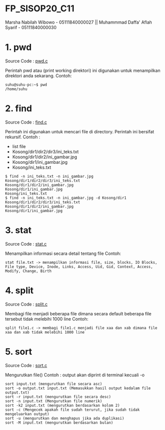 # FP_SISOP20_C11

Marsha Nabilah Wibowo - 05111840000027 || Muhammmad Daffa' Aflah Syarif - 05111840000030

# 1. pwd
Source Code : [pwd.c](https://github.com/daffaaflah6/FP_SISOP20_C11/blob/master/pwd.c)

Perintah pwd atau (print working direktori) ini digunakan untuk menampilkan direktori anda sekarang.
Contoh:
```
suhu@suhu-pc:~$ pwd
/home/suhu
```

# 2. find
Source Code : [find.c](https://github.com/daffaaflah6/FP_SISOP20_C11/blob/master/find.c)

Perintah ini digunakan untuk mencari file di directory. Perintah ini bersifat rekursif.
Contoh :
- list file
- Kosong/dir1/dir2/dir3/ini_teks.txt
- Kosong/dir1/dir2/ini_gambar.jpg
- Kosong/dir1/ini_gambar.jpg
- Kosong/ini_teks.txt
```
$ find -n ini_teks.txt -n ini_gambar.jpg
Kosong/dir1/dir2/dir3/ini_teks.txt
Kosong/dir1/dir2/ini_gambar.jpg
Kosong/dir1/ini_gambar.jpg
Kosong/ini_teks.txt
$ find -n ini_teks.txt -n ini_gambar.jpg -d Kosong/dir1
Kosong/dir1/dir2/dir3/ini_teks.txt
Kosong/dir1/dir2/ini_gambar.jpg
Kosong/dir1/ini_gambar.jpg
```

# 3. stat
Source Code : [stat.c](https://github.com/daffaaflah6/FP_SISOP20_C11/blob/master/stat.c)

Menampilkan informasi secara detail tentang file
Contoh:
```
stat file.txt -> menampilkan informasi file, size, blocks, IO Blocks, File type, Device, Inode, Links, Access, Uid, Gid, Context, Access, Modify, Change, Birth
```

# 4. split
Source Code : [split.c](https://github.com/daffaaflah6/FP_SISOP20_C11/blob/master/split.c)

Membagi file menjadi beberapa file dimana secara default beberapa file tersebut tidak melebihi 1000 line
Contoh:
```
split file1.c -> membagi file1.c menjadi file xaa dan xab dimana file xaa dan xab tidak melebihi 1000 line
```

# 5. sort
Source Code : [sort.c](https://github.com/daffaaflah6/FP_SISOP20_C11/blob/master/sort.c)

Mengurutkan file()
Contoh : output akan diprint di terminal kecuali -o
```
sort input.txt (mengurutkan file secara asc)
sort -o output.txt input.txt (Memasukkan hasil output kedalam file output.txt)  
sort -r input.txt (mengurutkan file secara desc)
sort -n input.txt (Mengurutkan file numerik)
sort -k2 input.txt (mengurutkan berdasarkan kolom 2)
sort -c (Mengecek apakah file sudah terurut, jika sudah tidak mengeluarkan output)
sort -u (mengurutkan dan menghapus jika ada duplikasi)
sort -M input.txt (mengurutkan berdasarkan bulan)
```
